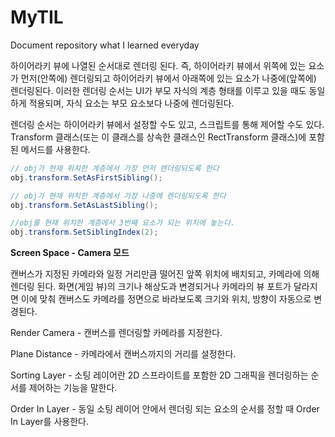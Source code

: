 # MyTIL
Document repository what I learned everyday

하이어라키 뷰에 나열된 순서대로 렌더링 된다. 즉, 하이어라키 뷰에서 위쪽에 있는 요소가 먼저(안쪽에) 렌더링되고 하이어라키 뷰에서 아래쪽에 있는 요소가 나중에(앞쪽에) 렌더링된다. 이러한 렌더링 순서는 UI가 부모 자식의 계층 형태를 이루고 있을 때도 동일하게 적용되며, 자식 요소는 부모 요소보다 나중에 렌더링된다.

렌더링 순서는 하이어라키 뷰에서 설정할 수도 있고, 스크립트를 통해 제어할 수도 있다. Transform 클래스(또는 이 클래스를 상속한 클래스인 RectTransform 클래스)에 포함된 메서드를 사용한다.

```csharp
// obj가 현재 위치한 계층에서 가장 먼저 렌더링되도록 한다
obj.transform.SetAsFirstSibling();

// obj가 현재 위치한 계층에서 가장 나중에 렌더링되도록 한다
obj.transform.SetAsLastSibling();

//obj를 현재 위치한 계층에서 3번째 요소가 되는 위치에 놓는다.
obj.transform.SetSiblingIndex(2);
```

**Screen Space - Camera 모드**

캔버스가 지정된 카메라와 일정 거리만큼 떨어진 앞쪽 위치에 배치되고, 카메라에 의해 렌더링 된다. 화면(게임 뷰)의 크기나 해상도과 변경되거나 카메라의 뷰 포트가 달라지면 이에 맞춰 캔버스도 카메라를 정면으로 바라보도록 크기와 위치, 방향이 자동으로 변경된다.

Render Camera - 캔버스를 렌더링할 카메라를 지정한다.

Plane Distance - 카메라에서 캔버스까지의 거리를 설정한다.

Sorting Layer - 소팅 레이어란 2D 스프라이트를 포함한 2D 그래픽을 렌더링하는 순서를 제어하는 기능을 말한다. 

Order In Layer - 동일 소팅 레이어 안에서 렌더링 되는 요소의 순서를 정할 때 Order In Layer를 사용한다.
